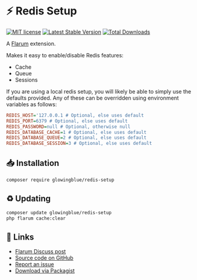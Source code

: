 # ⚡️ Redis Setup

[![MIT license](https://img.shields.io/badge/license-MIT-blue.svg)](https://github.com/glowingblue/flarum-ext-redis-setup/blob/master/LICENSE.md) [![Latest Stable Version](https://img.shields.io/packagist/v/glowingblue/redis-setup.svg)](https://packagist.org/packages/glowingblue/redis-setup) [![Total Downloads](https://img.shields.io/packagist/dt/glowingblue/redis-setup.svg)](https://packagist.org/packages/glowingblue/redis-setup)

A [Flarum](http://flarum.org) extension.

Makes it easy to enable/disable Redis features:

- Cache
- Queue
- Sessions

If you are using a local redis setup, you will likely be able to simply use the defaults provided. Any of these can be overridden using environment variables as follows:

```ini
REDIS_HOST='127.0.0.1 # Optional, else uses default
REDIS_PORT=6379 # Optional, else uses default
REDIS_PASSWORD=null # Optional, otherwise null
REDIS_DATABASE_CACHE=1 # Optional, else uses default
REDIS_DATABASE_QUEUE=2 # Optional, else uses default
REDIS_DATABASE_SESSION=3 # Optional, else uses default
```

## 📥 Installation

```bash
composer require glowingblue/redis-setup
```

## ♻ Updating

```bash
composer update glowingblue/redis-setup
php flarum cache:clear
```

## 🔗 Links

- [Flarum Discuss post](https://discuss.flarum.org/d/27455)
- [Source code on GitHub](https://github.com/glowingblue/flarum-ext-redis-setup)
- [Report an issue](https://github.com/glowingblue/flarum-ext-redis-setup/issues)
- [Download via Packagist](https://packagist.org/packages/glowingblue/redis-setup)